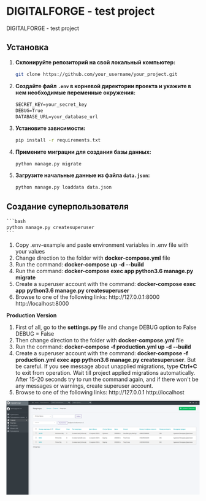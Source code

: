 # DIGITALFORGE - test project
DIGITALFORGE - test project</p>

## Установка

1. **Склонируйте репозиторий на свой локальный компьютер:**

    ```bash
    git clone https://github.com/your_username/your_project.git
    ```

2. **Создайте файл `.env` в корневой директории проекта и укажите в нем необходимые переменные окружения:**

    ```plaintext
    SECRET_KEY=your_secret_key
    DEBUG=True
    DATABASE_URL=your_database_url
    ```

3. **Установите зависимости:**

    ```bash
    pip install -r requirements.txt
    ```

4. **Примените миграции для создания базы данных:**

    ```bash
    python manage.py migrate
    ```

5. **Загрузите начальные данные из файла `data.json`:**

    ```bash
    python manage.py loaddata data.json
    ```

## Создание суперпользователя

    ```bash
    python manage.py createsuperuser
    ```


<ol>
  <li>Copy .env-example and paste environment variables in .env file with your values</li>
  <li>Change direction to the folder with <b>docker-compose.yml</b> file</li>
  <li>Run the command: <b>docker-compose up -d --build</b></li>
  <li>Run the command: <b>docker-compose exec app python3.6 manage.py migrate</b></li>
  <li>Create a superuser account with the command: <b>docker-compose exec app python3.6 manage.py createsuperuser</b></li>
  <li>Browse to one of the following links:       http://127.0.0.1:8000       http://localhost:8000</li>
</ol>

<b>Production Version</b>

<ol>
  <li>First of all, go to the <b>settings.py</b> file and change DEBUG option to False   DEBUG = False</li>
  <li>Then change direction to the folder with <b>docker-compose.yml</b> file</li>
  <li>Run the command: <b>docker-compose -f production.yml up -d --build</b></li>
  <li>Create a superuser account with the command: <b>docker-compose -f production.yml exec app python3.6 manage.py createsuperuser</b>. 
  But be careful. If you see message about unapplied migrations, type <b>Ctrl+C</b> to exit from operation. Wait till project applied migrations automatically. After 15-20 seconds try to run the command again, and if there won't be any messages or warnings, create superuser account.</li>
  <li>Browse to one of the following links:       http://127.0.0.1       http://localhost</li>
</ol>

![1](static/img/admin-1.png)
<!-- ![2](static/img/admin-2.png)
![3](static/img/admin-3.png)
![4](static/img/admin-4.png)
![5](static/img/admin-5.png)
![6](static/img/1.png)
![7](static/img/2.png)
![8](static/img/3.png)
![9](static/img/4.png) -->
